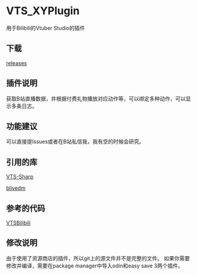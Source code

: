# VTS_XYPlugin
用于Bilibili的Vtuber Studio的插件

## 下载
[releases][1]

## 插件说明
获取B站直播数据，并根据付费礼物播放对应动作等，可以绑定多种动作，可以显示多条日志。

## 功能建议
可以直接提Issues或者在B站私信我，我有空的时候会研究。

## 引用的库
[VTS-Sharp][2]

[blivedm][3]

## 参考的代码
[VTSBilibili][4]

## 修改说明
由于使用了资源商店的插件，所以git上的源文件并不是完整的文件。
如果你需要修改并编译，需要在package manager中导入odin和easy save 3两个插件。

[1]:https://github.com/xiaoye97/VTS_XYPlugin/releases
[2]:https://github.com/FomTarro/VTS-Sharp
[3]:https://github.com/xfgryujk/blivedm
[4]:https://github.com/pierpan2/VTSBilibili